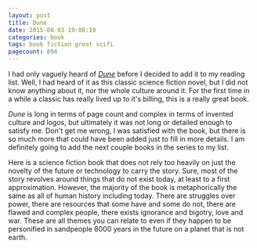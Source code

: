 ```yaml
--- 
layout: post
title: Dune
date: 2015-08-03 19:08:19
categories: book
tags: book fiction great scifi
pagecount: 894
---
```


I had only vaguely heard of [*Dune*][dune-amazon]
before I decided to add it to my reading list. Well,
I had heard of it as this classic science fiction
novel, but I did not know anything about it, nor
the whole culture around it. For the first time in
a while a classic has really lived up to it's billing,
this is a really great book.

*Dune* is long in terms of page count and complex
in terms of invented culture and logos, but ultimately
it was not long or detailed enough to satisfy me. Don't get
me wrong, I was satisfied with the book, but there is
so much more that could have been added just to fill
in more details. I am definitely going to add the next
couple books in the series to my list.

Here is a science fiction book that does not rely too
heavily on just the novelty of the future or technology
to carry the story. Sure, most of the story revolves around
things that do not exist today, at least to a first
approximation. However, the majority of the book is metaphorically
the same as all of human history including today. There are
struggles over power, there are resources that some have
and some do not, there are flawed and complex people, there
exists ignorance and bigotry, love and war. These are all
themes you can relate to even if they happen to be personified
in sandpeople 8000 years in the future on a planet that is
not earth.

[dune-amazon]:      http://amzn.com/B00B7NPRY8

